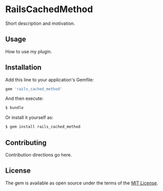 # RailsCachedMethod
Short description and motivation.

## Usage
How to use my plugin.

## Installation
Add this line to your application's Gemfile:

```ruby
gem 'rails_cached_method'
```

And then execute:
```bash
$ bundle
```

Or install it yourself as:
```bash
$ gem install rails_cached_method
```

## Contributing
Contribution directions go here.

## License
The gem is available as open source under the terms of the [MIT License](https://opensource.org/licenses/MIT).
